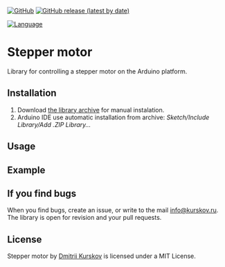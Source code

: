 [![GitHub](https://img.shields.io/github/license/kurskov/Arduino-StepperMotor)](https://github.com/kurskov/Arduino-StepperMotor/blob/main/LICENSE)
[![GitHub release (latest by date)](https://img.shields.io/github/v/release/kurskov/Arduino-StepperMotor)](https://github.com/kurskov/Arduino-StepperMotor/releases/latest)


[![Language](https://img.shields.io/badge/language-ru-red)](https://github.com/kurskov/Arduino-StepperMotor/blob/develop/README_RU.md)

# Stepper motor

Library for controlling a stepper motor on the Arduino platform. 

## Installation

1. Download [the library archive](https://github.com/kurskov/Arduino-StepperMotor/releases/latest) for manual instalation.
2. Arduino IDE use automatic installation from archive: _Sketch/Include Library/Add .ZIP Library…_


## Usage


## Example


## If you find bugs
When you find bugs, create an issue, or write to the mail info@kurskov.ru.  
The library is open for revision and your pull requests.

## License
Stepper motor by [Dmitrii Kurskov](https://kurskov.ru) is licensed under a MIT License.